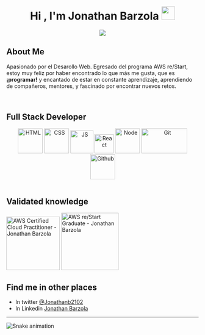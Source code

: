 <h1 align="center">Hi , I'm Jonathan Barzola <img src="https://media.giphy.com/media/hvRJCLFzcasrR4ia7z/giphy.gif" width="35"></h1>
<p align="center">
 <a href="https://github.com/DenverCoder1/readme-typing-svg"><img src="https://readme-typing-svg.herokuapp.com?size=30&duration=5001&color=162B4E&background=FF31B700&lines=Full+Stack+Web+Developer"></a>
</p>


## About Me 
   
<div>
  <p>Apasionado por el Desarollo Web. Egresado del programa AWS re/Start, estoy muy feliz por haber encontrado lo que más me gusta, que es <b>¡programar!</b> y  encantado de estar en constante aprendizaje, aprendiendo de compañeros, mentores, y fascinado por encontrar nuevos retos.</p>
</div>

<br>

## Full Stack Developer 
<div style="display: inline_block" align="center">
  <img alt="HTML" height="65" width="65" src="https://media.giphy.com/media/XAxylRMCdpbEWUAvr8/giphy.gif">
  <img alt="CSS" height="65" width="65" src="https://media.giphy.com/media/fsEaZldNC8A1PJ3mwp/giphy.gif">
  <img alt="JS" height="60" width="60" src="https://media.giphy.com/media/ln7z2eWriiQAllfVcn/giphy.gif">
  <img alt="React" height="50" width="50" src="https://media.giphy.com/media/eNAsjO55tPbgaor7ma/giphy.gif">
  <!-- <img alt="Redux" height="50" width="50" src="https://raw.githubusercontent.com/devicons/devicon/master/icons/redux/redux-original.svg"> -->
  <img alt="Node" height="65" width="65" src="https://media.giphy.com/media/kdFc8fubgS31b8DsVu/giphy.gif">
  <!-- <img alt="Express" height="50" width="50" src="https://raw.githubusercontent.com/devicons/devicon/master/icons/express/express-original.svg"> -->
  <!-- <img alt="Sequelize" height="50" width="50" src="https://raw.githubusercontent.com/devicons/devicon/master/icons/sequelize/sequelize-original.svg"> -->
  <!-- <img alt="MySQL" height="50" width="50" src="https://raw.githubusercontent.com/devicons/devicon/master/icons/mysql/mysql-original-wordmark.svg"> -->
  <!-- <img alt="PostgreSQL" height="50" width="50" src="https://raw.githubusercontent.com/devicons/devicon/master/icons/postgresql/postgresql-original.svg"> -->
  <img alt="Git" height="65" width="120" src="https://media.giphy.com/media/kH1DBkPNyZPOk0BxrM/giphy.gif">
  <img alt="Github" height="65" width="65" src="https://media.giphy.com/media/KzJkzjggfGN5Py6nkT/giphy.gif">
  <!-- <img alt="Firebase" height="50" width="50" src="https://media.giphy.com/media/Ri2TUcKlaOcaDBxFpY/giphy.gif"> -->
</div>
  
<br>

## Validated knowledge
<a href="https://www.credly.com/badges/99b710b4-46cb-4eb9-ab98-22b67103b76d/public_url" target="_blank"><img height="140" width="140" src="https://images.credly.com/size/680x680/images/00634f82-b07f-4bbd-a6bb-53de397fc3a6/image.png" alt="AWS Certified Cloud Practitioner - Jonathan Barzola"></a>
<a href="https://www.credly.com/badges/a3a2de26-7b11-4488-9cc9-43a504f7fa78/public_url" target="_blank"><img height="150" width="150" src="https://images.credly.com/size/340x340/images/44e2c252-5d19-4574-9646-005f7225bf53/image.png" alt="AWS re/Start Graduate - Jonathan Barzola"></a>

## Find me in other places
-   In twitter  [@Jonathanb2102](https://twitter.com/jonathanb2102)
-   In Linkedin  [Jonathan Barzola](https://www.linkedin.com/in/jonathanbarzola/)
   
---
  ![Snake animation](https://github.com/rencas1207/rencas1207/blob/output/github-contribution-grid-snake.svg)
   
